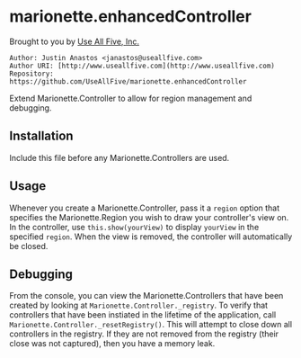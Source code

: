 # marionette.enhancedController

Brought to you by [Use All Five, Inc.](http://www.useallfive.com)

```
Author: Justin Anastos <janastos@useallfive.com>
Author URI: [http://www.useallfive.com](http://www.useallfive.com)
Repository: https://github.com/UseAllFive/marionette.enhancedController
```

Extend Marionette.Controller to allow for region management and debugging.

## Installation
Include this file before any Marionette.Controllers are used.

## Usage
Whenever you create a Marionette.Controller, pass it a `region` option that
specifies the Marionette.Region you wish to draw your controller's view on.
In the controller, use `this.show(yourView)` to display `yourView` in the
specified `region`. When the view is removed, the controller will
automatically be closed.

## Debugging
From the console, you can view the Marionette.Controllers that have been
created by looking at `Marionette.Controller._registry`. To verify that
controllers that have been instiated in the lifetime of the application,
call `Marionette.Controller._resetRegistry()`. This will attempt to close
down all controllers in the registry. If they are not removed from the
registry (their close was not captured), then you have a memory leak.
